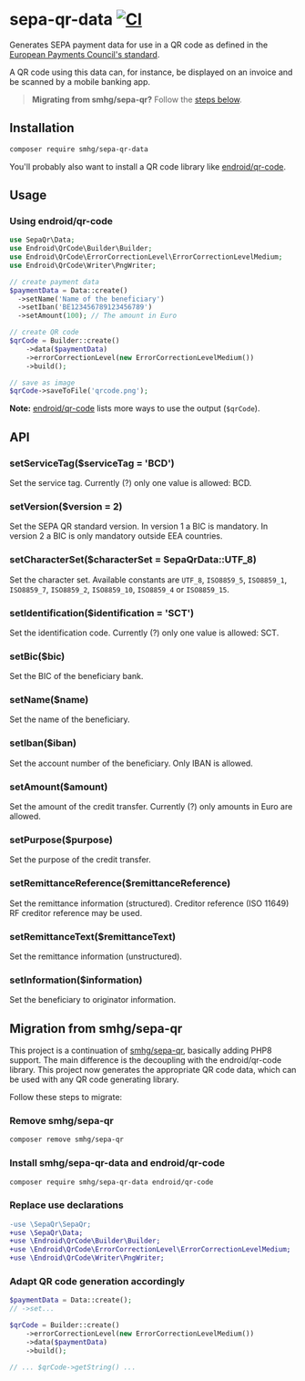 # sepa-qr-data [![CI](https://github.com/smhg/sepa-qr-data-php/workflows/CI/badge.svg)](https://github.com/smhg/sepa-qr-data-php/actions)
Generates SEPA payment data for use in a QR code as defined in the [European Payments Council's standard](http://www.europeanpaymentscouncil.eu/index.cfm/knowledge-bank/epc-documents/quick-response-code-guidelines-to-enable-data-capture-for-the-initiation-of-a-sepa-credit-transfer/epc069-12-quick-response-code-guidelines-to-enable-data-capture-for-the-initiation-of-a-sepa-credit-transfer1/).

A QR code using this data can, for instance, be displayed on an invoice and be scanned by a mobile banking app.

> **Migrating from smhg/sepa-qr?** Follow the [steps below](https://github.com/smhg/sepa-qr-data-php#migration-from-smhgsepa-qr).

## Installation
```bash
composer require smhg/sepa-qr-data
```
You'll probably also want to install a QR code library like [endroid/qr-code](https://github.com/endroid/qr-code).

## Usage
### Using endroid/qr-code
```php
use SepaQr\Data;
use Endroid\QrCode\Builder\Builder;
use Endroid\QrCode\ErrorCorrectionLevel\ErrorCorrectionLevelMedium;
use Endroid\QrCode\Writer\PngWriter;
```

```php
// create payment data
$paymentData = Data::create()
  ->setName('Name of the beneficiary')
  ->setIban('BE123456789123456789')
  ->setAmount(100); // The amount in Euro

// create QR code
$qrCode = Builder::create()
    ->data($paymentData)
    ->errorCorrectionLevel(new ErrorCorrectionLevelMedium())
    ->build();

// save as image
$qrCode->saveToFile('qrcode.png');

```
**Note:** [endroid/qr-code](https://github.com/endroid/qr-code) lists more ways to use the output (`$qrCode`).

## API

### setServiceTag($serviceTag = 'BCD')
Set the service tag. Currently (?) only one value is allowed: BCD.

### setVersion($version = 2)
Set the SEPA QR standard version. In version 1 a BIC is mandatory. In version 2 a BIC is only mandatory outside EEA countries.

### setCharacterSet($characterSet = SepaQrData::UTF_8)
Set the character set. Available constants are `UTF_8`, `ISO8859_5`, `ISO8859_1`, `ISO8859_7`, `ISO8859_2`, `ISO8859_10`, `ISO8859_4` or `ISO8859_15`.

### setIdentification($identification = 'SCT')
Set the identification code. Currently (?) only one value is allowed: SCT.

### setBic($bic)
Set the BIC of the beneficiary bank.

### setName($name)
Set the name of the beneficiary.

### setIban($iban)
Set the account number of the beneficiary. Only IBAN is allowed.

### setAmount($amount)
Set the amount of the credit transfer. Currently (?) only amounts in Euro are allowed.

### setPurpose($purpose)
Set the purpose of the credit transfer.

### setRemittanceReference($remittanceReference)
Set the remittance information (structured). Creditor reference (ISO 11649) RF creditor reference may be used.

### setRemittanceText($remittanceText)
Set the remittance information (unstructured).

### setInformation($information)
Set the beneficiary to originator information.

## Migration from smhg/sepa-qr
This project is a continuation of [smhg/sepa-qr](https://github.com/smhg/sepa-qr-php), basically adding PHP8 support. The main difference is the decoupling with the endroid/qr-code library. This project now generates the appropriate QR code data, which can be used with any QR code generating library.

Follow these steps to migrate:

### Remove smhg/sepa-qr
```bash
composer remove smhg/sepa-qr
```

### Install smhg/sepa-qr-data and endroid/qr-code

```bash
composer require smhg/sepa-qr-data endroid/qr-code
```

### Replace use declarations
```diff
-use \SepaQr\SepaQr;
+use \SepaQr\Data;
+use \Endroid\QrCode\Builder\Builder;
+use \Endroid\QrCode\ErrorCorrectionLevel\ErrorCorrectionLevelMedium;
+use \Endroid\QrCode\Writer\PngWriter;
```

### Adapt QR code generation accordingly
```php
$paymentData = Data::create();
// ->set...

$qrCode = Builder::create()
    ->errorCorrectionLevel(new ErrorCorrectionLevelMedium())
    ->data($paymentData)
    ->build();

// ... $qrCode->getString() ...
```
